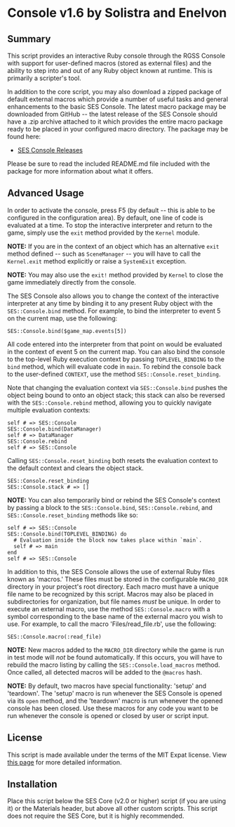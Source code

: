 
Console v1.6 by Solistra and Enelvon
=============================================================================

Summary
-----------------------------------------------------------------------------
  This script provides an interactive Ruby console through the RGSS Console
with support for user-defined macros (stored as external files) and the
ability to step into and out of any Ruby object known at runtime. This is
primarily a scripter's tool.

  In addition to the core script, you may also download a zipped package of
default external macros which provide a number of useful tasks and general
enhancements to the basic SES Console. The latest macro package may be
downloaded from GitHub -- the latest release of the SES Console should have a
.zip archive attached to it which provides the entire macro package ready to
be placed in your configured macro directory. The package may be found here:

  * [SES Console Releases](https://github.com/sesvxace/console/releases)

Please be sure to read the included README.md file included with the package
for more information about what it offers.

Advanced Usage
-----------------------------------------------------------------------------
  In order to activate the console, press F5 (by default -- this is able to
be configured in the configuration area). By default, one line of code is
evaluated at a time. To stop the interactive interpreter and return to the
game, simply use the `exit` method provided by the `Kernel` module.

  **NOTE:** If you are in the context of an object which has an alternative
`exit` method defined -- such as `SceneManager` -- you will have to call the
`Kernel.exit` method explicitly or raise a `SystemExit` exception.

  **NOTE:** You may also use the `exit!` method provided by `Kernel` to close
the game immediately directly from the console.

  The SES Console also allows you to change the context of the interactive
interpreter at any time by binding it to any present Ruby object with the
`SES::Console.bind` method. For example, to bind the interpreter to event 5
on the current map, use the following:

    SES::Console.bind($game_map.events[5])

  All code entered into the interpreter from that point on would be evaluated
in the context of event 5 on the current map. You can also bind the console
to the top-level Ruby execution context by passing `TOPLEVEL_BINDING` to the
`bind` method, which will evaluate code in `main`. To rebind the console back
to the user-defined `CONTEXT`, use the method `SES::Console.reset_binding`.

  Note that changing the evaluation context via `SES::Console.bind` pushes
the object being bound to onto an object stack; this stack can also be
reversed with the `SES::Console.rebind` method, allowing you to quickly
navigate multiple evaluation contexts:

    self # => SES::Console
    SES::Console.bind(DataManager)
    self # => DataManager
    SES::Console.rebind
    self # => SES::Console

  Calling `SES::Console.reset_binding` both resets the evaluation context to
the default context and clears the object stack.

    SES::Console.reset_binding
    SES::Console.stack # => []

  **NOTE:** You can also temporarily bind or rebind the SES Console's context
by passing a block to the `SES::Console.bind`, `SES::Console.rebind`, and
`SES::Console.reset_binding` methods like so:

    self # => SES::Console
    SES::Console.bind(TOPLEVEL_BINDING) do
      # Evaluation inside the block now takes place within `main`.
      self # => main
    end
    self # => SES::Console

  In addition to this, the SES Console allows the use of external Ruby files
known as 'macros.' These files must be stored in the configurable `MACRO_DIR`
directory in your project's root directory. Each macro must have a unique
file name to be recognized by this script. Macros may also be placed in
subdirectories for organization, but file names *must* be unique. In order to
execute an external macro, use the method `SES::Console.macro` with a symbol
corresponding to the base name of the external macro you wish to use. For
example, to call the macro 'Files/read_file.rb', use the following:

    SES::Console.macro(:read_file)

  **NOTE:** New macros added to the `MACRO_DIR` directory while the game is
run in test mode will *not* be found automatically. If this occurs, you will
have to rebuild the macro listing by calling the `SES::Console.load_macros`
method. Once called, all detected macros will be added to the `@macros` hash.

  **NOTE:** By default, two macros have special functionality: 'setup' and
'teardown'. The 'setup' macro is run whenever the SES Console is opened via
its `open` method, and the 'teardown' macro is run whenever the opened
console has been closed. Use these macros for any code you want to be run
whenever the console is opened or closed by user or script input.

License
-----------------------------------------------------------------------------
  This script is made available under the terms of the MIT Expat license.
View [this page](http://sesvxace.wordpress.com/license/) for more detailed
information.

Installation
-----------------------------------------------------------------------------
  Place this script below the SES Core (v2.0 or higher) script (if you are
using it) or the Materials header, but above all other custom scripts. This
script does not require the SES Core, but it is highly recommended.

